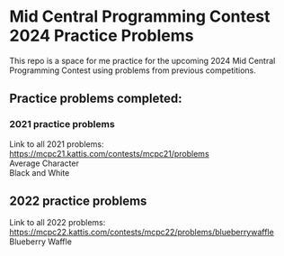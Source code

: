 # Mid Central Programming Contest 2024 Practice Problems
This repo is a space for me practice for the upcoming 2024 Mid Central Programming Contest using problems from previous competitions. 

## Practice problems completed:

### 2021 practice problems
Link to all 2021 problems: https://mcpc21.kattis.com/contests/mcpc21/problems  
Average Character  
Black and White  

## 2022 practice problems
Link to all 2022 problems: https://mcpc22.kattis.com/contests/mcpc22/problems/blueberrywaffle
Blueberry Waffle